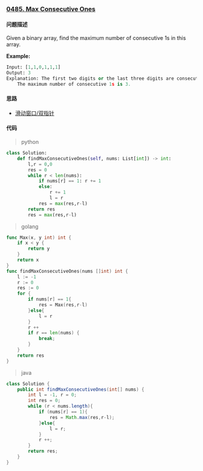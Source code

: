 ### [0485. Max Consecutive Ones](https://leetcode-cn.com/problems/max-consecutive-ones/)

#### 问题描述
Given a binary array, find the maximum number of consecutive 1s in this array.

**Example:**
```python
Input: [1,1,0,1,1,1]
Output: 3
Explanation: The first two digits or the last three digits are consecutive 1s.
    The maximum number of consecutive 1s is 3.
```

#### 思路
- [滑动窗口/双指针](https://leetcode-cn.com/problems/max-consecutive-ones/solution/yi-kan-jiu-dong-zui-da-lian-xu-1de-ge-sh-msm2/)

#### 代码
> python
```python
class Solution:
    def findMaxConsecutiveOnes(self, nums: List[int]) -> int:
        l,r = 0,0
        res = 0
        while r < len(nums):
            if nums[r] == 1: r += 1
            else:
                r += 1
                l = r
            res = max(res,r-l)
        return res
        res = max(res,r-l)
```
> golang
```Go
func Max(x, y int) int {
    if x < y {
        return y
    }
    return x
}
func findMaxConsecutiveOnes(nums []int) int {
    l := -1
    r := 0
    res := 0
    for {
        if nums[r] == 1{
            res = Max(res,r-l)
        }else{
            l = r
        }
        r ++
        if r == len(nums) {
            break;
        }
    }
    return res
}
```
> java
```java
class Solution {
    public int findMaxConsecutiveOnes(int[] nums) {
        int l = -1, r = 0;
        int res = 0;
        while (r < nums.length){
            if (nums[r] == 1){
                res = Math.max(res,r-l);
            }else{
                l = r;
            }
            r ++;
        }
        return res;
    }
}
```
